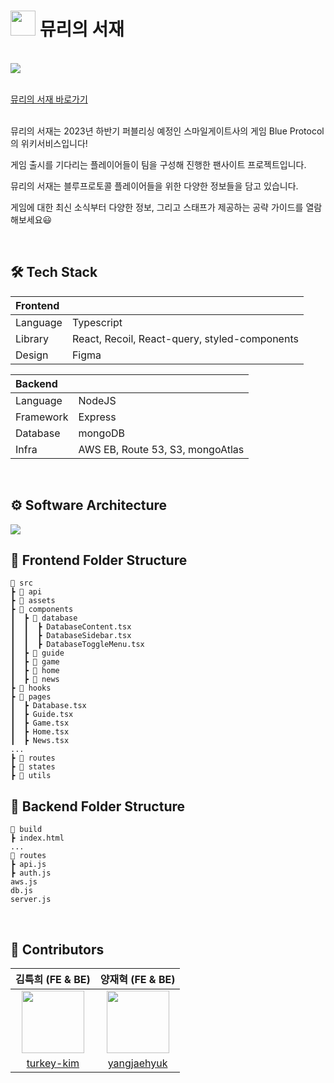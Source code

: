 #   <img height="40" src="https://github.com/turkey-kim/Blue-Protocol_front/assets/37584686/d3bd7696-93e6-4658-94fd-211290f62ef5" /> 뮤리의 서재
<br/><img src="https://github.com/turkey-kim/Blue-Protocol_front/assets/83493231/1c35d521-8778-4edb-abce-3850e907e5dc" />  

<br/><a href="https://murie-library.com">뮤리의 서재 바로가기</a>

<br/>뮤리의 서재는 2023년 하반기 퍼블리싱 예정인 스마일게이트사의 게임 Blue Protocol의 위키서비스입니다!  

게임 출시를 기다리는 플레이어들이 팀을 구성해 진행한 팬사이트 프로젝트입니다.  

뮤리의 서재는 블루프로토콜 플레이어들을 위한 다양한 정보들을 담고 있습니다.  

게임에 대한 최신 소식부터 다양한 정보, 그리고 스태프가 제공하는 공략 가이드를 열람해보세요:smiley:

<br/>

## 🛠 Tech Stack

| Frontend      |                                                |
|:--------------|:-----------------------------------------------|
| Language      | Typescript                                     |
| Library       | React, Recoil, React-query, styled-components  |
| Design        | Figma                                          |

| Backend       |                                                |
|:--------------|:-----------------------------------------------|
| Language      | NodeJS                                         |
| Framework     | Express                                        |
| Database      | mongoDB                                        |
| Infra         | AWS EB, Route 53, S3, mongoAtlas               |


<br/>

## ⚙ Software Architecture

<img src="https://github.com/turkey-kim/Blue-Protocol_front/assets/83493231/5050ea38-a7e0-494b-865c-6bc85208cee8"/>


<br/>

## 📂 Frontend Folder Structure
```
📂 src
┣ 📂 api
┣ 📂 assets
┣ 📂 components
┃  ┣ 📂 database
┃  ┃  ┣ DatabaseContent.tsx
┃  ┃  ┣ DatabaseSidebar.tsx
┃  ┃  ┣ DatabaseToggleMenu.tsx
┃  ┣ 📂 guide
┃  ┣ 📂 game
┃  ┣ 📂 home
┃  ┣ 📂 news
┣ 📂 hooks
┣ 📂 pages
┃  ┣ Database.tsx
┃  ┣ Guide.tsx
┃  ┣ Game.tsx
┃  ┣ Home.tsx
┃  ┣ News.tsx
...
┣ 📂 routes
┣ 📂 states
┣ 📂 utils
```


## 📂 Backend Folder Structure
```
📂 build
┣ index.html
...
📂 routes
┣ api.js
┣ auth.js
aws.js
db.js
server.js
```


<br/>

## 🔋 Contributors 
|                                            김특희 (FE & BE)                                            |                                양재혁 (FE & BE)                                  |
|:------------------------------------------------------------------------------------------:|:-----------------------------------------------------------------:|
| <img height="100" src="https://avatars.githubusercontent.com/turkey-kim" width="100"/> |<img height="100" src="https://avatars.githubusercontent.com/yangjaehyuk" width="100"/>|
|                           [turkey-kim](https://github.com/turkey-kim)                            |                 [yangjaehyuk](https://github.com/yangjaehyuk)                  |
